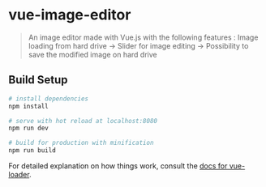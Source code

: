 # vue-image-editor

> An image editor made with Vue.js with the following features : Image loading from hard drive -> Slider for image editing -> Possibility to save the modified image on hard drive

## Build Setup

``` bash
# install dependencies
npm install

# serve with hot reload at localhost:8080
npm run dev

# build for production with minification
npm run build
```

For detailed explanation on how things work, consult the [docs for vue-loader](http://vuejs.github.io/vue-loader).
